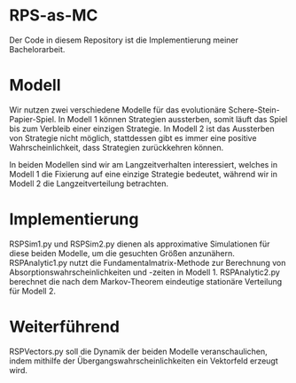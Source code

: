 # RPS-as-MC

Der Code in diesem Repository ist die Implementierung meiner Bachelorarbeit.

# Modell
Wir nutzen zwei verschiedene Modelle für das evolutionäre Schere-Stein-Papier-Spiel.
In Modell 1 können Strategien aussterben, somit läuft das Spiel bis zum Verbleib einer einzigen Strategie.
In Modell 2 ist das Aussterben von Strategie nicht möglich, stattdessen gibt es immer eine positive Wahrscheinlichkeit,
dass Strategien zurückkehren können.

In beiden Modellen sind wir am Langzeitverhalten interessiert, welches in Modell 1 die Fixierung auf eine
einzige Strategie bedeutet, während wir in Modell 2 die Langzeitverteilung betrachten.

# Implementierung
RSPSim1.py und RSPSim2.py dienen als approximative Simulationen für diese beiden Modelle, um die gesuchten Größen anzunähern.
RSPAnalytic1.py nutzt die Fundamentalmatrix-Methode zur Berechnung von Absorptionswahrscheinlichkeiten und -zeiten in Modell 1.
RSPAnalytic2.py berechnet die nach dem Markov-Theorem eindeutige stationäre Verteilung für Modell 2.

# Weiterführend
RSPVectors.py soll die Dynamik der beiden Modelle veranschaulichen, indem mithilfe der
Übergangswahrscheinlichkeiten ein Vektorfeld erzeugt wird.

